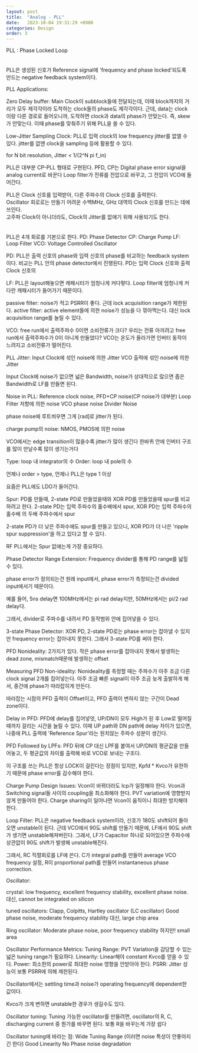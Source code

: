 ```yaml
---
layout: post
title:  "Analog - PLL"
date:   2023-10-04 19:31:29 +0900
categories: Design
order: 3
---
```


PLL : Phase Locked Loop<br>
<br>
<br>
PLL은 생성된 신호가 Reference signal에 'frequency and phase locked'되도록 만드는 negative feedback system이다.

PLL Applications:

Zero Delay buffer:
Main Clock이 subblock들에 전달되는데, 이때 block까지의 거리가 모두 제각각이라 도착하는 clock들의 phase도 제각각이다.
근데, data는 clock이랑 다른 경로로 들어오니까, 도착하면 clock과 data의 phase가 안맞는다. 즉, skew가 안맞는다.
이때 phase를 맞춰주기 위해 PLL을 쓸 수 있다.

Low-Jitter Sampling Clock:
PLL로 입력 clock의 low frequency jitter를 없앨 수 있다.
jitter를 없앤 clock을 sampling 등에 활용할 수 있다.

for N bit resolution,
Jitter < 1/(2^N pi f_in)

PLL은 대부분 CP-PLL 형태로 구현된다.
PFD, CP는 Digital phase error signal을 analog current로 바꾼다
Loop filter가 전류를 전압으로 바꾸고, 그 전압이 VCO에 들어간다.


PLL은 Clock 신호를 입력받아, 다른 주파수의 Clock 신호를 출력한다.<br>
Oscillator 회로로는 만들기 어려운 수백MHz, GHz 대역의 Clock 신호를 만드는 데에 쓰인다.<br>
고주파 Clock이 아니더라도, Clock의 Jitter를 없애기 위해 사용되기도 한다.<br>
<br>
<br>
PLL은 4개 회로를 기본으로 한다.
PD: Phase Detector
CP: Charge Pump
LF: Loop Filter
VCO: Voltage Controlled Oscillator


PD:
PLL은 출력 신호의 phase와 입력 신호의 phase를 비교하는 feedback system이다.
비교는 PLL 안의 phase detector에서 진행된다.
PD는 입력 Clock 신호와 출력 Clock 신호의 


LF:
PLL은 layout해놓으면 캐패시터가 엄청나게 커다랗다.
Loop filter에 엄청나게 커다란 캐패시터가 들어가기 때문이다.

passive filter: noise가 적고 PSRR이 좋다. 근데 lock acquisition range가 제한된다.
active filter: active element들에 의한 noise가 성능을 다 깎아먹는다. 대신 lock acquisition range를 늘릴 수 있다.


VCO:
free run에서 출력주파수 0이면 소비전류가 크다?
우리는 전류 아끼려고 free run에서 출력주파수가 0이 아니게 만들었다?
VCO는 온도가 올라가면 인버터 동작이 느려지고 소비전류가 떨어진다.


PLL Jitter:
Input Clock에 섞인 noise에 의한 Jitter
VCO 출력에 섞인 noise에 의한 Jitter

Input Clock에 noise가 없으면 넓은 Bandwidth,
noise가 상대적으로 많으면 좁은 Bandwidth로 LF를 만들면 된다.


Noise in PLL:
Reference clock noise,
PFD+CP noise(CP noise가 대부분)
Loop Filter 저항에 의한 noise
VCO phase noise
Divider Noise

phase noise에 루트씌우면 그게 [rad]로 jitter가 된다.

charge pump의 noise: NMOS, PMOS에 의한 noise

VCO에서는 edge transition이 많을수록 jitter가 많이 생긴다
한바퀴 안에 인버터 구조를 많이 만날수록 많이 생기는거다


Type: loop 내 integrator의 수
Order: loop 내 pole의 수

언제나 order > type,
언제나 PLL은 type 1 이상


요즘은 PLL에도 LDO가 들어간다.




Spur:
PD를 만들때, 2-state PD로 만들었을때와 XOR PD를 만들었을때 spur를 비교하려고 한다.
2-state PD는 입력 주파수의 홀수배에서 spur,
XOR PD는 입력 주파수의 홀수배 의 두배 주파수에서 spur

2-state PD가 더 낮은 주파수에도 spur를 만들고 있으니,
XOR PD가 더 나은 'ripple spur suppression'을 하고 있다고 할 수 있다.

RF PLL에서는 Spur 없애는게 가장 중요하다.





Phase Detector Range Extension:
Frequency divider를 통해 PD range를 넓힐 수 있다.

phase error가 정의되는건 원래 input에서,
phase error가 측정되는건 divided input에서기 때문이다.

예를 들어, 5ns delay면 100MHz에서는 pi rad delay지만,
50MHz에서는 pi/2 rad delay다.

그래서, divider로 주파수를 내려서 PD 동작범위 안에 집어넣을 수 있다.

3-state Phase Detector:
XOR PD, 2-state PD로는 phase error는 잡아낼 수 있지만 frequency error는 잡아내지 못한다.
그래서 3-state PD를 써야 한다.

PFD Nonideality:
2가지가 있다.
작은 phase error를 잡아내지 못해서 발생하는 dead zone,
mismatch때문에 발생하는 offset

Measuring PFD Non-ideality:
Nonideality를 측정할 때는 주파수가 아주 조금 다른 clock signal 2개를 집어넣는다.
아주 조금 빠른 signal이 아주 조금 늦게 출발하게 해서, 중간에 phase가 따라잡히게 만든다.

따라잡는 시점의 PFD 출력이 Offset이고,
PFD 출력이 변하지 않는 구간이 Dead zone이다.



Delay in PFD:
PFD에 delay를 집어넣엇, UP/DN이 모두 High가 된 후 Low로 떨어질때까지 걸리는 시간을 늘릴 수 있다.
이때 UP path와 DN path에 delay 차이가 있으면,
나중에 PLL 출력에 'Reference Spur'라는 원치않는 주파수 성분이 생긴다.

PFD Followed by LPFs:
PFD 뒤에 CP 대신 LPF를 붙여서 UP/DN의 평균값을 만들어놓고,
두 평균값의 차이를 출력해 바로 VCO로 보내는 구조다.

이 구조를 쓰는 PLL은 항상 LOCK이 걸린다는 장점이 있지만,
Kpfd * Kvco가 유한하기 때문에 phase error를 감수해야 한다.




Charge Pump Design Issues:
Vcon이 바뀌더라도 Icp가 일정해야 한다.
Vcon과 Switching signal들 사이의 coupling을 최소화해야 한다.
PVT variation에 영향받지 않게 만들어야 한다.
Charge sharing이 일어나면 Vcon이 움직이니 최대한 방지해야 한다.




Loop Filter:
PLL은 negative feedback system이라, 신호가 180도 shift되어 돌아오면 unstable이 된다.
근데 VCO에서 90도 shift를 만들기 때문에,
LF에서 90도 shift가 생기면 unstable해져버린다.
그래서, LF가 Capacitor 하나로 되어있으면 주파수에 상관없이 90도 shift가 발생해 unstable해진다.

그래서, RC 직렬회로를 LF에 쓴다.
C가 integral path를 만들어 average VCO frequency 설정,
R이 proportional path를 만들어 instantaneous phase correction.



Oscillator:

crystal: low frequency, excellent frequency stability, excellent phase noise.
대신, cannot be integrated on silicon

tuned oscillators: Clapp, Colpitts, Hartley oscillator
(LC oscillator)
Good phase noise, moderate frequency stability
대신, large chip area

Ring oscillator: Moderate phase noise, poor frequency stability
하지만! small area



Oscillator Performance Metrics:
Tuning Range: PVT Variation을 감당할 수 있는 넓은 tuning range가 필요하다.
Linearity: Linear해야 constant Kvco를 얻을 수 있다.
Power: 최소한의 power로 최대한 noise 영향을 안받아야 한다.
PSRR: Jitter 성능이 보통 PSRR에 의해 제한된다.

Oscillator에서는 settling time과 noise가 operating frequency에 dependent한 값이다.

Kvco가 크게 변하면 unstable한 경우가 생길수도 있다.


Oscillator tuning:
Tuning 가능한 oscillator를 만들려면,
oscillator의 R, C, discharging current 중 뭔가를 바꾸면 된다.
보통 R을 바꾸는게 가장 쉽다

Oscillator tuning에 바라는 점:
Wide Tuning Range (이러면 noise 특성이 안좋아지긴 한다)
Good Linearity
No Phase noise degradation

